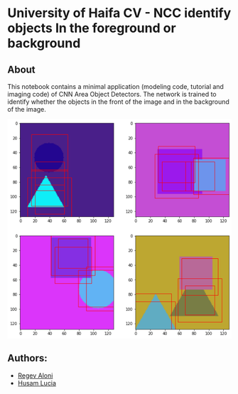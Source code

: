 # University of Haifa CV - NCC identify objects In the foreground or background

## About
This notebook contains a minimal application (modeling code, tutorial and imaging code) of CNN Area Object Detectors. The network is trained to identify whether the objects in the front of the image and in the background of the image.

 ![result](./result.png?raw=true)

## Authors:
- [Regev Aloni](https://www.linkedin.com/in/aloniregev)
- [Husam Lucia](https://www.linkedin.com/in/husam-lucia-6841b51a3)

